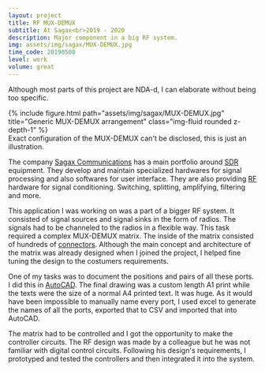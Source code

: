 ```yaml
---
layout: project
title: RF MUX-DEMUX
subtitle: At Sagax<br>2019 - 2020
description: Major component in a big RF system.
img: assets/img/sagax/MUX-DEMUX.jpg
time_code: 20190500
level: work
volume: great
---
```


Although most parts of this project are NDA-d, I can elaborate without being too specific.

<div class="row align-items-center">
    <div class="col-10 mx-auto text-center">
        {% include figure.html path="assets/img/sagax/MUX-DEMUX.jpg" title="Generic MUX-DEMUX arrangement" class="img-fluid rounded z-depth-1" %}
    </div>
</div>
<div class="caption">
    Exact configuration of the MUX-DEMUX can't be disclosed, this is just an illustration.
</div>

The company <a href="https://sagaxcommunications.com/">Sagax Communications</a> has a main portfolio around <a href="https://en.wikipedia.org/wiki/Software-defined_radio">SDR</a> equipment. They develop and maintain specialized hardwares for signal processing and also softwares for user interface. They are also providing <a href="https://en.wikipedia.org/wiki/Radio-frequency_engineering">RF</a> hardware for signal conditioning. Switching, splitting, amplifying, filtering and more.

This application I was working on was a part of a bigger RF system. It consisted of signal sources and signal sinks in the form of radios. The signals had to be channeled to the radios in a flexible way. This task required a complex MUX-DEMUX matrix. The inside of the matrix consisted of hundreds of <a href="https://en.wikipedia.org/wiki/RF_connector">connectors</a>. Although the main concept and architecture of the matrix was already designed when I joined the project, I helped fine tuning the design to the costumers requirements.

One of my tasks was to document the positions and pairs of all these ports. I did this in <a href="../skills/autocad.html">AutoCAD</a>. The final drawing was a custom length A1 print while the texts were the size of a normal A4 printed text. It was huge. As it would have been impossible to manually name every port, I used excel to generate the names of all the ports, exported that to CSV and imported that into AutoCAD.

The matrix had to be controlled and I got the opportunity to make the controller circuits. The RF design was made by a colleague but he was not familiar with digital control circuits. Following his design's requirements, I prototyped and tested the controllers and then integrated it into the system.